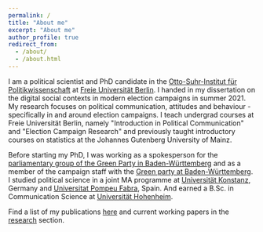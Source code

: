```yaml
---
permalink: /
title: "About me"
excerpt: "About me"
author_profile: true
redirect_from:
  - /about/
  - /about.html
---
```


I am a political scientist and PhD candidate in the [Otto-Suhr-Institut für Politikwissenschaft](https://www.polsoz.fu-berlin.de/polwiss/index.html) at [Freie Universität Berlin](https://www.fu-berlin.de/). I handed in my dissertation on the digital social contexts in modern election campaigns in summer 2021. My research focuses on political communication, attitudes and behaviour - specifically in and around election campaigns. I teach undergrad courses at Freie Universität Berlin, namely "Introduction in Political Communication" and "Election Campaign Research" and previously taught introductory courses on statistics at the Johannes Gutenberg University of Mainz.

Before starting my PhD, I was working as a spokesperson for the [parliamentary group of the Green Party in Baden-Württemberg](https://www.gruene-landtag-bw.de/) and as a member of the campaign staff with the [Green party at Baden-Württemberg](https://www.gruene-bw.de/). I studied political science in a joint MA programme at [Universität Konstanz](https://www.uni-konstanz.de/), Germany and [Universitat Pompeu Fabra](https://www.uni-konstanz.de/), Spain. And earned a B.Sc. in Communication Science at [Universität Hohenheim](https://www.uni-hohenheim.de/).

Find a list of my publications [here](/publications/) and current working papers in the [research](/research/) section.
